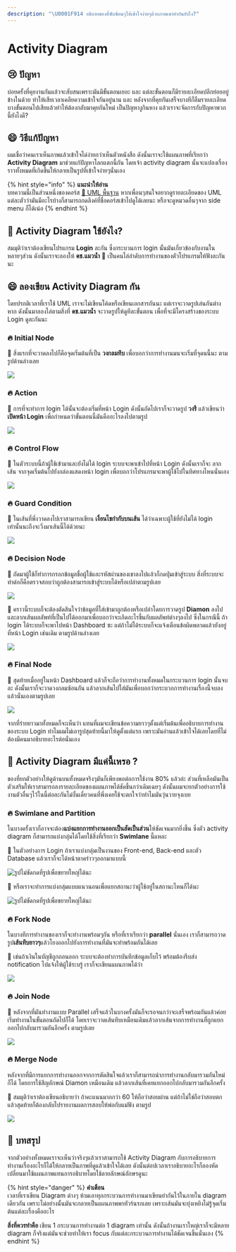 ```yaml
---
description: "\U0001F914 อธิบายของที่ซับซ้อนๆให้เข้าใจง่ายๆด้วยภาพเขาทำกันยังไง?"
---
```


# Activity Diagram

## 😢 ปัญหา

บ่อยครั้งที่คุยงานกันแล้วจะสับสนเพราะมันมีขั้นตอนเยอะ และ แต่ละขั้นตอนก็มีรายละเอียดปลีกย่อยอยู่ข้างในด้วย ทำให้เสียเวลาเคลียความเข้าใจกันอยู่นาน และ หลังจากที่คุยกันเสร็จบางทีก็ลืมรายละเอียดบางขั้นตอนไปเสียแล้วทำให้ต้องกลับมาคุยกันใหม่ เป็นปัญหางูกินหาง แล้วเราจะจัดการกับปัญหาพวกนี้ยังไงดี?

## 😄 วิธีแก้ปัญหา

ผมเชื่อว่าคนเราเห็นภาพแล้วเข้าใจได่ง่ายกว่าเห็นตัวหนังสือ ดังนั้นเราจะใช้แผนภาพที่เรียกว่า **Activity Diagram** มาช่วยแก้ปัญหาโลกแตกนี้กัน โดยเจ้า activity diagram นั้นจะแปลงเรื่องราวทั้งหมดที่เกิดขึ้นให้กลายเป็นรูปที่เข้าใจง่ายๆนั่นเอง

{% hint style="info" %}
**แนะนำให้อ่าน**  
บทความนี้เป็นส่วนหนึ่งของคอร์ส [👶 UML พื้นฐาน](https://saladpuk.gitbook.io/learn/basic/uml) หากเพื่อนๆสนใจอยากดูรายละเอียดของ UML แต่ละตัวว่ามันมีอะไรบ้างก็สามารถกดลิงค์ที่ชื่อคอร์สเข้าไปดูได้เลยนะ หรือจะดูหมวดอื่นๆจาก side menu ก็ได้เน่อ
{% endhint %}

## 🤔 Activity Diagram ใช้ยังไง?

สมมุติว่าเราต้องเขียนโปรแกรม **Login** ละกัน ซึ่งกระบวนการ login นั้นมันเกี่ยวข้องกับงานในหลายๆส่วน ดังนั้นเราจะลองให้ **ดช.แมวน้ำ** 🧔 เป็นคนไล่ลำดับการทำงานของตัวโปรแกรมให้ฟังละกันนะ

## 😄 ลองเขียน Activity Diagram กัน

โดยปรกติเวลาที่เราใช้ UML เราจะไม่เขียนโค้ดหรือเขียนเอกสารกันนะ แต่เราจะวาดรูปเล่นกันต่างหาก ดังนั้นมาลองไล่ตามสิ่งที่ **ดช.แมวน้ำ** จะวาดรูปให้ดูทีละขั้นตอน เพื่อที่จะมีโครงสร้างของระบบ Login ดูละกันนะ

### 🔥 **Initial Node**

🧔 สิ่งแรกที่จะวาดลงไปก็คือจุดเริ่มต้นที่เป็น **วงกลมทึบ** เพื่อบอกว่าการทำงานมนจะเริ่มที่จุดนนี้นะ ตามรูปด้านล่างเลย

![](../../.gitbook/assets/image%20%28322%29.png)

### 🔥 Action

🧔 การที่จะทำการ login ได้นั้นจะต้องเริ่มที่หน้า Login ดังนั้นถัดไปเราก็จะวาดรูป **วงรี** แล้วเขียนว่า **เปิดหน้า Login** เพื่อกำหนดว่าขั้นตอนนี้มันคืออะไรลงไปตามรูป

![](../../.gitbook/assets/image%20%28188%29.png)

### 🔥 Control Flow

🧔 ในตัวระบบนี้ถ้าผู้ใช้เข้ามาและยังไม่ได้ login ระบบจะพาเข้าไปที่หน้า Login ดังนั้นเราก็จะ ลากเส้น จากจุดเริ่มต้นไปยังกล่องแสดงหน้า login เพื่อบอกว่าโปรแกรมจะพาผู้ใช้ไปในทิศทางไหนนั่นเอง

![](../../.gitbook/assets/image%20%28275%29.png)

### 🔥 Guard Condition

🧔 ในเส้นที่พึ่งวาดลงไปเราสามารถเขียน **เงื่อนไขกำกับบนเส้น** ได้ว่าเฉพาะผู้ใช้ที่ยังไม่ได้ login เท่านั้นนะถึงจะวิ่งมาเส้นนี้ได้ด้วยนะ

![](../../.gitbook/assets/image%20%28267%29.png)

### 🔥 Decision Node

🧔 ถัดมาผู้ใช้ก็ทำการกรอกข้อมูลชื่อผู้ใช้และรหัสผ่านของเขาลงไปแล้วก็กดปุ่มเข้าสู่ระบบ สิ่งที่ระบบจะทำต่อก็คือตรวจสอบว่าถูกต้องสามารถเข้าสู่ระบบได้หรือเปล่าตามรูปเลย

![](../../.gitbook/assets/image%20%28378%29.png)

🧔 คราวนี้ระบบก็จะต้องตัดสินใจว่าข้อมูลที่ใส่เข้ามาถูกต้องหรือเปล่าโดยการวาดรูป **Diamon** ลงไป และลากเส้นผลลัพท์ที่เป็นไปได้ออกมาเพื่อบอกว่าจะเกิดอะไรขึ้นกับผลลัพท์ต่างๆลงไป ซึ่งในกรณีนี้ ถ้า login ได้ระบบก็จะพาไปหน้า Dashboard ซะ แต่ถ้าไม่ได้ระบบก็จะแจ้งเตือนข้อผิดพลาดแล้วยังอยู่ที่หน้า Login เช่นเดิม ตามรูปด้านล่างเลย

![](../../.gitbook/assets/image%20%28144%29.png)

### 🔥 Final Node

🧔 สุดท้ายเมื่ออยู่ในหน้า Dashboard แล้วก็จะถือว่าการทำงานทั้งหมดในกระบวนการ login นั้นจบละ ดังนั้นเราก็จะวาดวงกลมซ้อนกัน แล้วลากเส้นไปใส่มันเพื่อบอกว่ากระบวกการทำงานเรื่องนี้จบลงแล้วนั่นเองตามรูปเลย

![](../../.gitbook/assets/image.png)

จากที่ร่ายยาวมาทั้งหมดก็จะเห็นว่า แทนที่ผมจะเขียนข้อความยาวๆตั้งแต่เริ่มต้นเพื่ออธิบายการทำงานของระบบ Login ทำไมผมไม่เอารูปสุดท้ายนี้มาให้ดูตั้งแต่แรก เพราะมันอ่านแล้วเข้าใจได้เลยโดยที่ไม่ต้องมีคนมาอธิบายอะไรต่อนั่นเอง

## 🤔 Activity Diagram มีแค่นี้เหรอ ?

ของที่ยกตัวอย่างให้ดูด้านบนทั้งหมดจริงๆมันก็เพียงพอต่อการใช้งาน 80% แล้วล่ะ ส่วนที่เหลือมันเป็นตัวเสริมให้เราสามารถลงรายละเอียดของแผนภาพได้ชัดขึ้นกว่าเดิมเฉยๆ ดังนั้นผมจะยกตัวอย่างการใช้งานตัวอื่นๆไว้ในนี้ต่อละกันไม่งั้นเดี๋ยวคนที่พึ่งเคยใช้จะตกใจว่าทำไมมันวุ่นวายจุงเบย

###  🔥  **Swimlane and Partition**

ในบางครั้งเราก็อาจจะต้อง**แบ่งแยกการทำงานออกเป็นสัดเป็นส่วน**ให้ชัดเจนมากยิ่งขึ้น ซึ่งตัว activity diagram ก็สามารถแบ่งกลุ่มได้โดยใช้สิ่งที่เรียกว่า **Swimlane** นี้แหละ

🧔 ในตัวอย่างการ Login ถ้าเราแบ่งกลุ่มเป็นงานของ Front-end, Back-end และตัว Database แล้วเราก็จะได้หน้าตาคร่าวๆออกมาแบบนี้

![&#xE23;&#xE39;&#xE1B;&#xE44;&#xE21;&#xE48;&#xE0A;&#xE31;&#xE14;&#xE01;&#xE14;&#xE17;&#xE35;&#xE48;&#xE23;&#xE39;&#xE1B;&#xE40;&#xE1E;&#xE37;&#xE48;&#xE2D;&#xE02;&#xE22;&#xE32;&#xE22;&#xE43;&#xE2B;&#xE0D;&#xE48;&#xE44;&#xE14;&#xE49;&#xE19;&#xE30;](../../.gitbook/assets/image%20%28138%29.png)

🧔 หรือเราจะทำการแบ่งกลุ่มแบบแนวนอนเพื่อแยกสถานะว่าผู้ใช้อยู่ในสถานะไหนก็ได้นะ

![&#xE23;&#xE39;&#xE1B;&#xE44;&#xE21;&#xE48;&#xE0A;&#xE31;&#xE14;&#xE01;&#xE14;&#xE17;&#xE35;&#xE48;&#xE23;&#xE39;&#xE1B;&#xE40;&#xE1E;&#xE37;&#xE48;&#xE2D;&#xE02;&#xE22;&#xE32;&#xE22;&#xE43;&#xE2B;&#xE0D;&#xE48;&#xE44;&#xE14;&#xE49;&#xE19;&#xE30;](../../.gitbook/assets/image%20%28367%29.png)

### 🔥  **Fork Node**

ในบางทีการทำงานของเราก็จะทำงานพร้อมๆกัน หรือที่เราเรียกว่า **parallel**  นั่นเอง เราก็สามารถวาดรูป**เส้นทึบยาวๆ**แล้วโยงออกไปยังการทำงานที่มันจะทำพร้อมกันได้เลย

🧔 เช่นถ้าเงินในบัญชีถูกถอนออก ระบบจะต้องทำการบันทึกข้อมูลเก็บไว้ พร้อมต้องรีบส่ง notification ไปแจ้งให้ผู้ใช้ระบรู้ เราก็จะเขียนแผนภาพได้ว่า

![](../../.gitbook/assets/image%20%2868%29.png)

### 🔥  **Join Node**

🧔 หลังจากที่มันทำงานแบบ Parallel เสร็จแล้วในบางครั้งมันก็จะรอจนกว่าจะเสร็จพร้อมกันแล้วค่อยเริ่มทำงานในขั้นตอนถัดไปก็ได้ โดยเราจะวาดเส้นทึบเหมือนเดิมแล้วลากเส้นจากการทำงานที่ถูกแยกออกไปกลับมารวมกันอีกครั้ง ตามรูปเลย

![](../../.gitbook/assets/image%20%2894%29.png)

### 🔥  Merge **Node**

หลังจากที่มีการแยกการทำงานออกจากการตัดสินใจแล้วเราก็สามารถนำการทำงานกลับมารวมกันใหม่ก็ได้ โดยการใช้สีญลักษณ์ Diamon เหมือนเดิม แล้วลากเส้นที่เคยแยกออกไปกลับมารวมกันอีกครั้ง

🧔 สมมุติว่าเราต้องเขียนอธิบายว่า ถ้าคะแนนมากกว่า 60 ให้ถือว่าสอบผ่าน แต่ถ้าไม่ใช่ถือว่าสอบตก แล้วสุดท้ายก็ต้องกลับไปรายงานผลการสอบให้พ่อกับแม่ฟัง ตามรูป

![](../../.gitbook/assets/image%20%28231%29.png)

## 🎯 บทสรุป

จากตัวอย่างทั้งหมดเราจะเห็นว่าจริงๆแล้วเราสามารถใช้ Activity Diagram กับการอธิบายการทำงานเรื่องอะไรก็ได้ให้กลายเป็นภาพที่ดูแล้วเข้าใจได้เลย ดังนั้นต่อปเวลาเราอธิบายอะไรก็ลองหัดเปลี่ยนมาใช้แผนภาพแทนการอธิบายโดยใช้ลายลักษณ์อักษรดูนะ

{% hint style="danger" %}
**คำเตือน**  
เวลาที่เราเขียน Diagram ต่างๆ ห้ามเอาทุกกระบวนการทำงานมาเขียนยำกันไว้ในภายใน diagram เดียวกัน เพราะไม่อย่างนั้นมันจะกลายเป็นแผนภาพพาทัวร์นรกเลย เพราะเส้นมันจะยุ่งเหยิงไม่รู้จุดเริ่มต้นแต่ละเรื่องคืออะไร

**สิ่งที่ควรทำคือ** เขียน 1 กระบวนการทำงานต่อ 1 diagram เท่านั้น ดังนั้นถ้างานเราใหญ่เราก็จะมีหลาย diagram ก็จริงแต่มันจะช่วยทำให้เรา focus กับแต่ละกระบวนการทำงานได้ชัดเจนขึ้นนั่นเอง
{% endhint %}

